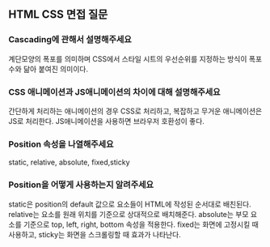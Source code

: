 ## HTML CSS 면접 질문

### Cascading에 관해서 설명해주세요  
계단모양의 폭포를 의미하며 CSS에서 스타일 시트의 우선순위를 지정하는 방식이 폭포수와 닮아 붙여진 의미이다.  

### CSS 애니메이션과 JS애니메이션의 차이에 대해 설명해주세요  
간단하게 처리하는 애니메이션의 경우 CSS로 처리하고, 복잡하고 무거운 애니메이션은 JS로 처리한다. JS애니메이션을 사용하면 브라우저 호환성이 좋다.  

### Position 속성을 나열해주세요  
static, relative, absolute, fixed,sticky    

### Position을 어떻게 사용하는지 알려주세요  
static은 position의 default 값으로 요소들이 HTML에 작성된 순서대로 배친된다. relative는 요소를 원래 위치를 기준으로 상대적으로 배치해준다. absolute는 부모 요소를 기준으로 top, left, right, bottom 속성을 적용한다. fixed는 화면에 고정시킬 때 사용하고, sticky는 화면을 스크롤링할 때 효과가 나타난다.  
